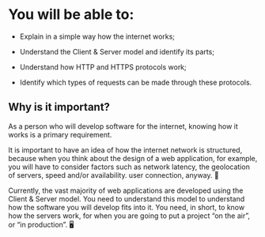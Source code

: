 # You will be able to:

- Explain in a simple way how the internet works;

- Understand the Client & Server model and identify its parts;

- Understand how HTTP and HTTPS protocols work;

- Identify which types of requests can be made through these protocols.

## Why is it important?

As a person who will develop software for the internet, knowing how it works is a primary requirement.

It is important to have an idea of ​​how the internet network is structured, because when you think about the design of a web application, for example, you will have to consider factors such as network latency, the geolocation of servers, speed and/or availability. user connection, anyway. 🔮

Currently, the vast majority of web applications are developed using the Client & Server model. You need to understand this model to understand how the software you will develop fits into it. You need, in short, to know how the servers work, for when you are going to put a project “on the air”, or “in production”. 🖥